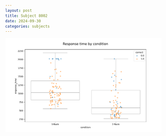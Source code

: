 ```yaml
---
layout: post
title: Subject 8002
date: 2024-09-30
categories: subjects
---
```


![](data/8002/run-1/8002_response_time_by_condition.png)
